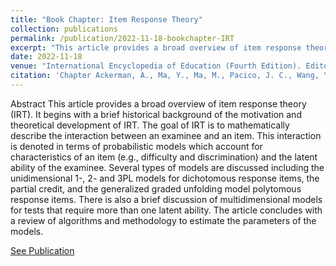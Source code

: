 ```yaml
---
title: "Book Chapter: Item Response Theory"
collection: publications
permalink: /publication/2022-11-18-bookchapter-IRT
excerpt: "This article provides a broad overview of item response theory (IRT) "
date: 2022-11-18
venue: "International Encyclopedia of Education (Fourth Edition). Editor(s): Robert J Tierney, Fazal Rizvi, Kadriye Ercikan"
citation: 'Chapter Ackerman, A., Ma, Y., Ma, M., Pacico, J. C., Wang, Y., Xu, G., Ye, T.,Zhang, J., Zheng, M. (2022). Item Response Theory. In Editor R. J. Tierney, F. Rizvi, K. Ercikan. (Ed.) International Encyclopedia of Education (Fourth Edition, 72-85). Elsevier. https://doi.org/10.1016/B978-0-12-818630-5.10010-7'
---
```


Abstract
This article provides a broad overview of item response theory (IRT). It begins with a brief historical background of the motivation and theoretical development of IRT. The goal of IRT is to mathematically describe the interaction between an examinee and an item. This interaction is denoted in terms of probabilistic models which account for characteristics of an item (e.g., difficulty and discrimination) and the latent ability of the examinee. Several types of models are discussed including the unidimensional 1-, 2- and 3PL models for dichotomous response items, the partial credit, and the generalized graded unfolding model polytomous response items. There is also a brief discussion of multidimensional models for tests that require more than one latent ability. The article concludes with a review of algorithms and methodology to estimate the parameters of the models.

[See Publication](https://doi.org/10.1016/B978-0-12-818630-5.10010-7)
